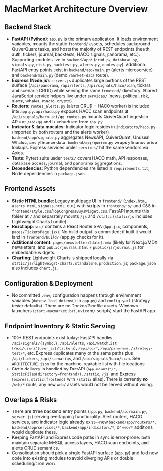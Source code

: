 # MacMarket Architecture Overview

## Backend Stack
- **FastAPI (Python)**: `app.py` is the primary application. It loads environment variables, mounts the static `frontend/` assets, schedules background QuiverQuant tasks, and hosts the majority of REST endpoints (health, auth, tickers, journal, backtests, HACO signals, panorama, etc.). Supporting modules live in `backend/app/` (`crud.py`, `database.py`, `signals.py`, `risk.py`, `backtest.py`, `alerts.py`, `quotes.py`). Additional FastAPI entry points exist in `backend/app/main.py` (alerts microservice) and `backend/main.py` (demo `/market-data` route).
- **Express (Node.js)**: `server.js` duplicates large portions of the REST surface (`/api/panorama`, `/api/alerts`, `/api/signals/haco/scan`, tickers and scenario CRUD) while serving the same `frontend/` directory. Shared JavaScript service helpers live under `services/` (news, political, risk, alerts, whales, macro, crypto).
- **Routers**: `routes_alerts.py` (alerts CRUD + HACO worker) is included into `app.py`. `api/haco.py` exposes HACO scan endpoints at `/api/signals/haco`. `api/qq_routes.py` mounts QuiverQuant ingestion APIs at `/api/qq` and is scheduled from `app.py`.
- **Indicator & data modules**: Indicator logic resides in `indicators/haco.py` (imported by both routers and the alerts worker). `backend/app/signals.py` aggregates NewsAPI, QuiverQuant, Unusual Whales, and yfinance data. `backend/app/quotes.py` wraps yfinance price lookups. Express services under `services/` hit the same vendors via Axios.
- **Tests**: Pytest suite under `tests/` covers HACO math, API responses, database access, journal, and panorama aggregations.
- **Dependencies**: Python dependencies are listed in `requirements.txt`; Node dependencies in `package.json`.

## Frontend Assets
- **Static HTML bundle**: Legacy multipage UI in `frontend/` (`index.html`, `alerts.html`, `signals.html`, etc.) with scripts in `frontend/js/` and CSS in `frontend/style.css`/`TopCongressBuysWidget.css`. FastAPI mounts this folder at `/` and separately mounts `/js` and `/static` (`static/js` includes Lightweight Charts bundle).
- **React app**: `src/` contains a React Router SPA (`App.jsx`, components, `pages/TickersPage.jsx`). No build output is committed; if built it would land in `frontend/build/` (app.py checks for it).
- **Additional content**: `pages/newsletter/[date].mdx` (likely for Next.js/MDX newsletters) and `public/journal.html` + `public/js/journal.js` for embeddable widgets.
- **Charting**: Lightweight Charts is shipped locally via `static/js/lightweight-charts.standalone.production.js`; `package.json` also includes `chart.js`.

## Configuration & Deployment
- No committed `.env`; configuration happens through environment variables (`dotenv.load_dotenv()` in `app.py`) and `config.yaml` (strategy tester defaults). There are no Docker/Procfile assets. Windows launchers (`start-macmarket.bat`, `uvicorn/` scripts) start the FastAPI app.

## Endpoint Inventory & Static Serving
- 100+ REST endpoints exist today: FastAPI handles `/api/signals/{symbol}`, `/api/alerts`, `/api/watchlist` (`/api/users/{user_id}/tickers`), `/api/qq/*`, `/api/panorama`, `/strategy-test/*`, etc. Express duplicates many of the same paths plus `/api/tickers`, `/api/scenarios`, and `/api/signals/haco/scan`. See `ARCHITECTURE.json` for the machine-readable list with file locations.
- Static delivery is handled by FastAPI (`app.mount("/", StaticFiles(directory=frontend))`, `/static`, `/js`) and Express (`express.static(frontend)` with `/static` alias). There is currently **no** `/web/*` route; any new `web/` assets would not be served without wiring.

## Overlaps & Risks
- There are three backend entry points (`app.py`, `backend/app/main.py`, `server.js`) serving overlapping functionality. Alert routers, HACO services, and indicator logic already exist—new `backend/app/routers/*`, `backend/app/services/*`, `backend/app/indicators/*`, or `web/*` additions would duplicate these.
- Keeping FastAPI and Express code paths in sync is error-prone: both maintain separate MySQL access layers, HACO scan endpoints, and alerts CRUD semantics.
- Consolidation should pick a single FastAPI surface (`app.py`) and fold new code into existing modules to avoid diverging APIs or double scheduling/cron work.
